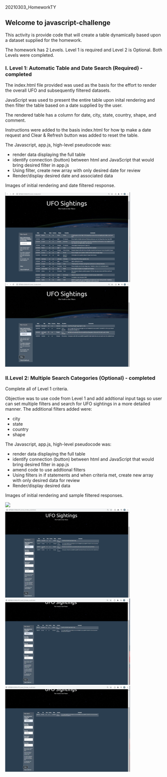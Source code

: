 
20210303_HomeworkTY
## Welcome to javascript-challenge

This activity is provide code that will create a table dynamically based upon a dataset supplied for the homework.

The homework has 2 Levels.  Level 1 is required and Level 2 is Optional.  Both Levels were completed.

### I. Level 1: Automatic Table and Date Search (Required) - completed

The index.html file provided was used as the basis for the effort to render the overall UFO and subsequently filtered datasets.

JavaScript was used to present the entire table upon inital rendering and then filter the table based on a date supplied by the user.

The rendered table has a column for date, city, state, country, shape, and comment.

Instructions were added to the basis index.html for how tp make a date request and Clear & Refresh button was added to reset the table.

The Javascript, app.js, high-level pseudocode was:
 - render data displaying the full table
 - identify connection (button) between html and JavaScript that would bring desired filter in app.js
 - Using filter, create new array with only desired date for review
 - Render/display desired date and associated data

Images of initial rendering and date filtered response.

<img src="/UFO_level_1/static/images/initial_render.PNG" width = "400">
<br>
<img src="/UFO_level_1/static/images/filtered_date.PNG" width = "400">

### II.Level 2: Multiple Search Categories (Optional) - completed

Complete all of Level 1 criteria.

Objective was to use code from Level 1 and add addtional input tags so user can set multiple filters and search for UFO sightings in a more detailed manner.  The additional filters added were:
 - city
 - state
 - country
 - shape

The Javascript, app.js, high-level pseudocode was:
 - render data displaying the full table
 - identify connection (button) between html and JavaScript that would bring desired filter in app.js
 - amend code to use addtional filters
 - Using filters in if statements and when criteria met, create new array with only desired data for review
 - Render/display desired data

Images of initial rendering and sample filtered responses.

<img src="/UFO_level_2/static/images/initial_render_l2.PNG" width = "400">
<br>
<img src="/UFO_level_2/static/images/date_filter_l2.PNG" width = "400">
<br>
<img src="/UFO_level_2/static/images/date_s_filter_l2.PNG" width = "400">
<br>
<img src="/UFO_level_2/static/images/date_s_c_filter_l2.PNG" width = "400">

